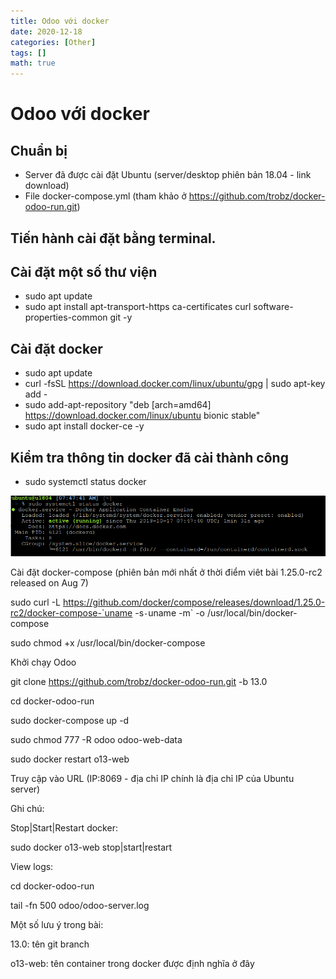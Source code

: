 ```yaml
---
title: Odoo với docker
date: 2020-12-18
categories: [Other]
tags: []
math: true
---
```

# Odoo với docker

## Chuẩn bị

* Server đã được cài đặt Ubuntu (server/desktop phiên bản 18.04 - link download)
* File docker-compose.yml (tham khảo ở https://github.com/trobz/docker-odoo-run.git)

## Tiến hành cài đặt bằng terminal.

## Cài đặt một số thư viện

* sudo apt update
* sudo apt install apt-transport-https ca-certificates curl software-properties-common git -y

## Cài đặt docker

* sudo apt update
* curl -fsSL https://download.docker.com/linux/ubuntu/gpg | sudo apt-key add -
* sudo add-apt-repository "deb [arch=amd64] https://download.docker.com/linux/ubuntu bionic stable"
* sudo apt install docker-ce -y

## Kiểm tra thông tin docker đã cài thành công

* sudo systemctl status docker

![](https://raw.githubusercontent.com/vyqyty/vyqyty.github.io/master/assets/img/uploads/docker1.png)

Cài đặt docker-compose (phiên bản mới nhất ở thời điểm viêt bài 1.25.0-rc2 released on Aug 7)

sudo curl -L https://github.com/docker/compose/releases/download/1.25.0-rc2/docker-compose-`uname -s`-`uname -m` -o /usr/local/bin/docker-compose

sudo chmod +x /usr/local/bin/docker-compose

Khởi chạy Odoo

git clone https://github.com/trobz/docker-odoo-run.git -b 13.0

cd docker-odoo-run

sudo docker-compose up -d

sudo chmod 777 -R odoo odoo-web-data

sudo docker restart o13-web

Truy cập vào URL (IP:8069 - địa chỉ IP chính là địa chỉ IP của Ubuntu server)



Ghi chú: 

Stop|Start|Restart docker:

sudo docker o13-web stop|start|restart

View logs:

cd docker-odoo-run

tail -fn 500 odoo/odoo-server.log

Một số lưu ý trong bài:

13.0: tên git branch

o13-web: tên container trong docker được định nghĩa ở đây
